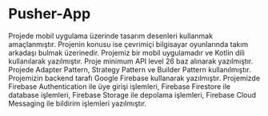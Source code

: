 # Pusher-App
Projede mobil uygulama üzerinde tasarım desenleri kullanmak amaçlanmıştır. Projenin konusu ise
çevrimiçi bilgisayar oyunlarında takım arkadaşı bulmak üzerinedir.
Projemiz bir mobil uygulamadır ve Kotlin dili kullanılarak yazılmıştır.
Proje minimum API level 26 baz alınarak yazılmıştır.
Projede Adapter Pattern, Strategy Pattern ve Builder Pattern kullanılmıştır.
Projemizin backend tarafı Google Firebase kullanarak yazılmıştır.
Projemizde Firebase Authentication ile üye girişi işlemleri,
  Firebase Firestore ile database işlemleri,
  Firebase Storage ile depolama işlemleri,
  Firebase Cloud Messaging ile bildirim işlemleri yazılmıştır.
